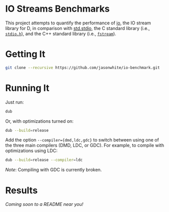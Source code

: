 # IO Streams Benchmarks

This project attempts to quantify the performance of [io][], the IO stream
library for D, in comparison with [std.stdio][], the C standard library (i.e.,
[`stdio.h`][stdio.h]), and the C++ standard library (i.e.,
[`fstream`][fstream]).

[io]: https://github.com/jasonwhite/io
[std.stdio]: http://dlang.org/phobos/std_stdio.html
[stdio.h]: http://www.cplusplus.com/reference/cstdio/
[fstream]: http://www.cplusplus.com/reference/fstream/

# Getting It

```bash
git clone --recursive https://github.com/jasonwhite/io-benchmark.git
```

# Running It

Just run:
```bash
dub
```

Or, with optimizations turned on:
```bash
dub --build=release
```

Add the option `--compiler={dmd,ldc,gdc}` to switch between using one of the
three main compilers (DMD, LDC, or GDC). For example, to compile with
optimizations using LDC:
```bash
dub --build=release --compiler=ldc
```

*Note*: Compiling with GDC is currently broken.

# Results

*Coming soon to a README near you!*
